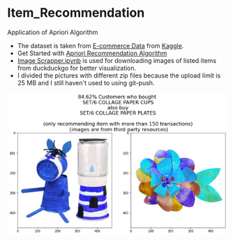 # Item_Recommendation
Application of Apriori Algorithm

* The dataset is taken from [E-commerce Data](https://www.kaggle.com/carrie1/ecommerce-data) from [Kaggle](https://www.kaggle.com/carrie1/ecommerce-data).
* Get Started with [Apriori Recommendation Algorithm](https://github.com/LukasPurbaW/Item_Recommendation/blob/main/Apriori_Recommendation_Algorithm.ipynb)
* [Image Scrapper.ipynb](https://github.com/LukasPurbaW/Item_Recommendation/raw/main/Image_Scrapper.ipynb) is used for downloading images of listed items from duckduckgo for better visualization. 
* I divided the pictures with different zip files because the upload limit is 25 MB and I still haven't used to using git-push.

![alt text](https://github.com/LukasPurbaW/Item_Recommendation/raw/main/Item_recommendation_example.jpg)
